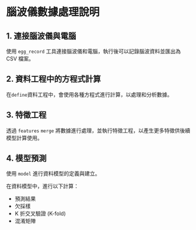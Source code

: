 # 腦波儀數據處理說明

## 1. 連接腦波儀與電腦
使用 `egg_record` 工具連接腦波儀和電腦，執行後可以記錄腦波資料並匯出為 CSV 檔案。

## 2. 資料工程中的方程式計算
在`define`資料工程中，會使用各種方程式進行計算，以處理和分析數據。

## 3. 特徵工程
透過 `features` `merge` 將數據進行處理，並執行特徵工程，以產生更多特徵供後續模型計算使用。

## 4. 模型預測
使用 `model` 進行資料模型的定義與建立。

在資料模型中，進行以下計算：
- 預測結果
- 欠採樣
- K 折交叉驗證 (K-fold)
- 混淆矩陣
